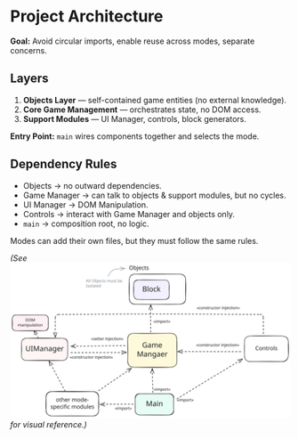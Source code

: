 # Project Architecture

**Goal:** Avoid circular imports, enable reuse across modes, separate concerns.

## Layers

1. **Objects Layer** — self-contained game entities (no external knowledge).  
2. **Core Game Management** — orchestrates state, no DOM access.  
3. **Support Modules** — UI Manager, controls, block generators.  

**Entry Point:** `main` wires components together and selects the mode.  

## Dependency Rules

- Objects → no outward dependencies.  
- Game Manager → can talk to objects & support modules, but no cycles.  
- UI Manager → DOM Manipulation.
- Controls → interact with Game Manager and objects only.  
- `main` → composition root, no logic.

Modes can add their own files, but they must follow the same rules.

*(See ![Architecture Diagram](img/architecture-diagram.svg) for visual reference.)*
